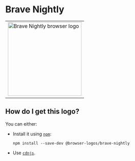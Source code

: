 # Brave Nightly

<table>
    <tr height=240>
        <td>
            <a href="https://github.com/alrra/browser-logos/tree/3a10f3dc74d6b3f94957478489fc5ff7b434fe76/src/brave-nightly">
                <img width=230 src="https://raw.githubusercontent.com/alrra/browser-logos/3a10f3dc74d6b3f94957478489fc5ff7b434fe76/src/brave-nightly/brave-nightly_512x512.png" alt="Brave Nightly browser logo">
            </a>
        </td>
    </tr>
</table>

## How do I get this logo?

You can either:

* Install it using [`npm`][npm]:

  `npm install --save-dev @browser-logos/brave-nightly`

* Use [`cdnjs`][cdnjs].

<!-- Link labels: -->

[cdnjs]: https://cdnjs.com/libraries/browser-logos
[npm]: https://www.npmjs.com/
